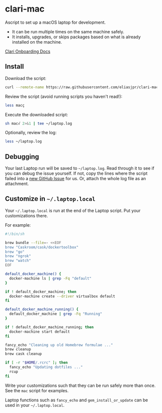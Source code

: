 # clari-mac

Ascript to set up a macOS laptop for development.

- It can be run multiple times on the same machine safely.
- It installs, upgrades, or skips packages based on what is already installed on the machine.

[Clari Onboarding Docs](https://docs.google.com/document/d/1cVKqh6ouGiacjR_bIpaR8IFIn4ysw8Xnrldl2y_Trlo/edit#)

Install
-------

Download the script:

```sh
curl --remote-name https://raw.githubusercontent.com/eliasjpr/clari-mac/main/mac-setup
```

Review the script (avoid running scripts you haven't read!):

```sh
less macç
```

Execute the downloaded script:

```sh
sh mac√ 2>&1 | tee ~/laptop.log
```

Optionally, review the log:

```sh
less ~/laptop.log
```

Debugging
---------

Your last Laptop run will be saved to `~/laptop.log`.
Read through it to see if you can debug the issue yourself.
If not, copy the lines where the script failed into a
[new GitHub Issue](https://github.com/eliasjpr/clari-mac/issues/new) for us.
Or, attach the whole log file as an attachment.

Customize in `~/.laptop.local`
------------------------------

Your `~/.laptop.local` is run at the end of the Laptop script.
Put your customizations there.

For example:

```sh
#!/bin/sh

brew bundle --file=- <<EOF
brew "Caskroom/cask/dockertoolbox"
brew "go"
brew "ngrok"
brew "watch"
EOF

default_docker_machine() {
  docker-machine ls | grep -Fq "default"
}

if ! default_docker_machine; then
  docker-machine create --driver virtualbox default
fi

default_docker_machine_running() {
  default_docker_machine | grep -Fq "Running"
}

if ! default_docker_machine_running; then
  docker-machine start default
fi

fancy_echo "Cleaning up old Homebrew formulae ..."
brew cleanup
brew cask cleanup

if [ -r "$HOME/.rcrc" ]; then
  fancy_echo "Updating dotfiles ..."
  rcup
fi
```

Write your customizations such that they can be run safely more than once.
See the `mac` script for examples.

Laptop functions such as `fancy_echo` and
`gem_install_or_update`
can be used in your `~/.laptop.local`.

